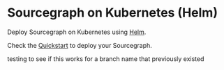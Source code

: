 # Sourcegraph on Kubernetes (Helm)

Deploy Sourcegraph on Kubernetes using [Helm].

Check the [Quickstart](https://docs.sourcegraph.com/admin/install/kubernetes/helm#quickstart) to deploy your Sourcegraph.

[helm]: https://helm.sh
testing to see if this works for a branch name that previously existed
